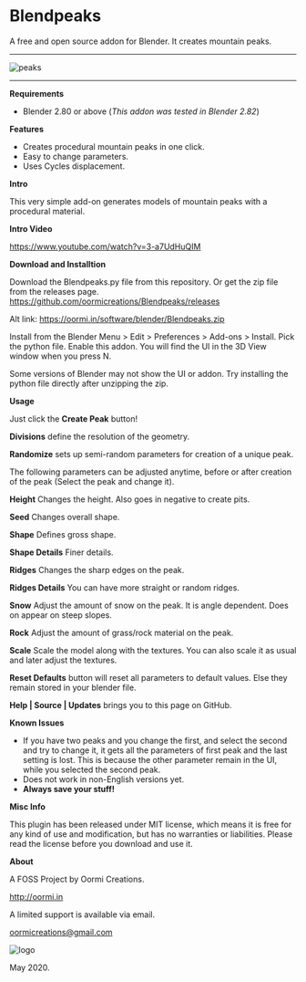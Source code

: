 # Blendpeaks
A free and open source addon for Blender. It creates mountain peaks.

---

![peaks](peaks.jpg)

---

**Requirements**

* Blender 2.80 or above (_This addon was tested in Blender 2.82_)

**Features**

* Creates procedural mountain peaks in one click.
* Easy to change parameters.
* Uses Cycles displacement.

**Intro**

This very simple add-on generates models of mountain peaks with a procedural material. 


**Intro Video**

https://www.youtube.com/watch?v=3-a7UdHuQIM


**Download and Installtion**

Download the Blendpeaks.py file from this repository. Or get the zip file from the releases page.
https://github.com/oormicreations/Blendpeaks/releases

Alt link: https://oormi.in/software/blender/Blendpeaks.zip

Install from the Blender Menu > Edit > Preferences > Add-ons > Install. Pick the python file. Enable this addon.
You will find the UI in the 3D View window when you press N.

Some versions of Blender may not show the UI or addon. Try installing the python file directly after unzipping the zip.


**Usage**

Just click the **Create Peak** button!

**Divisions** define the resolution of the geometry.

**Randomize** sets up semi-random parameters for creation of a unique peak.

The following parameters can be adjusted anytime, before or after creation of the peak (Select the peak and change it).

**Height** Changes the height. Also goes in negative to create pits.

**Seed** Changes overall shape.

**Shape** Defines gross shape.

**Shape Details** Finer details.

**Ridges** Changes the sharp edges on the peak.

**Ridges Details** You can have more straight or random ridges.

**Snow** Adjust the amount of snow on the peak. It is angle dependent. Does on appear on steep slopes.

**Rock** Adjust the amount of grass/rock material on the peak.

**Scale** Scale the model along with the textures. You can also scale it as usual and later adjust the textures.

**Reset Defaults** button will reset all parameters to default values. Else they remain stored in your blender file.

**Help | Source | Updates** brings you to this page on GitHub.


**Known Issues**

* If you have two peaks and you change the first, and select the second and try to change it, it gets all the parameters of first peak and the last setting is lost. This is because the other parameter remain in the UI, while you selected the second peak.
* Does not work in non-English versions yet.
* **Always save your stuff!**


**Misc Info**

This plugin has been released under MIT license, which means it is free for any kind of use and modification, but has no warranties or liabilities. Please read the license before you download and use it. 

**About**

A FOSS Project by Oormi Creations.

http://oormi.in

A limited support is available via email.

oormicreations@gmail.com


![logo](logo.png)

May 2020.









